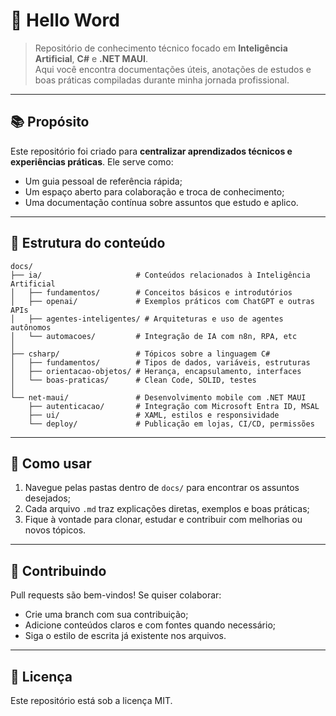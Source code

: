 # 🧠 Hello Word

> Repositório de conhecimento técnico focado em **Inteligência Artificial**, **C#** e **.NET MAUI**.  
Aqui você encontra documentações úteis, anotações de estudos e boas práticas compiladas durante minha jornada profissional.

---

## 📚 Propósito

Este repositório foi criado para **centralizar aprendizados técnicos e experiências práticas**. Ele serve como:

- Um guia pessoal de referência rápida;
- Um espaço aberto para colaboração e troca de conhecimento;
- Uma documentação contínua sobre assuntos que estudo e aplico.

---

## 🧭 Estrutura do conteúdo

```
docs/
├── ia/                     # Conteúdos relacionados à Inteligência Artificial
│   ├── fundamentos/        # Conceitos básicos e introdutórios
│   ├── openai/             # Exemplos práticos com ChatGPT e outras APIs
│   ├── agentes-inteligentes/ # Arquiteturas e uso de agentes autônomos
│   └── automacoes/         # Integração de IA com n8n, RPA, etc
│
├── csharp/                 # Tópicos sobre a linguagem C#
│   ├── fundamentos/        # Tipos de dados, variáveis, estruturas
│   ├── orientacao-objetos/ # Herança, encapsulamento, interfaces
│   └── boas-praticas/      # Clean Code, SOLID, testes
│
└── net-maui/               # Desenvolvimento mobile com .NET MAUI
    ├── autenticacao/       # Integração com Microsoft Entra ID, MSAL
    ├── ui/                 # XAML, estilos e responsividade
    └── deploy/             # Publicação em lojas, CI/CD, permissões
```

---

## 🚀 Como usar

1. Navegue pelas pastas dentro de `docs/` para encontrar os assuntos desejados;
2. Cada arquivo `.md` traz explicações diretas, exemplos e boas práticas;
3. Fique à vontade para clonar, estudar e contribuir com melhorias ou novos tópicos.

---

## 🤝 Contribuindo

Pull requests são bem-vindos! Se quiser colaborar:
- Crie uma branch com sua contribuição;
- Adicione conteúdos claros e com fontes quando necessário;
- Siga o estilo de escrita já existente nos arquivos.

---

## 📄 Licença

Este repositório está sob a licença MIT.
